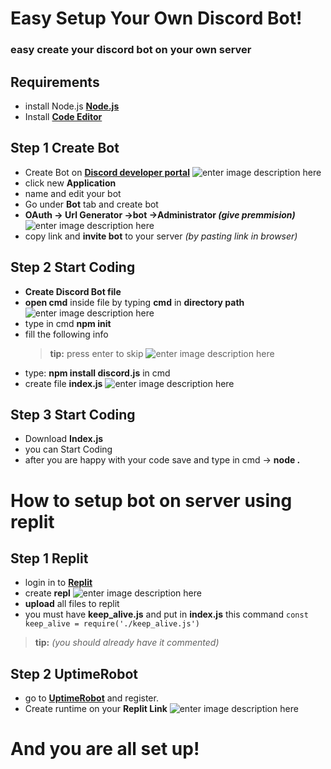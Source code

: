 # Easy Setup Your Own Discord Bot!

### easy create your discord bot on your own server 

## Requirements
- install Node.js [**Node.js**](https://nodejs.org/en/)
- Install   [**Code Editor**](https://code.visualstudio.com/)

## Step 1 Create Bot

- Create Bot on  [**Discord developer portal**](https://discord.com/developers/applications)
![enter image description here](https://cdn.discordapp.com/attachments/890540929742688296/954818424851296256/unknown.png)
- click new **Application**
- name and edit your bot
- Go under **Bot** tab and create bot
- **OAuth -> Url Generator ->bot ->Administrator *(give premmision)***
![enter image description here](https://cdn.discordapp.com/attachments/890540929742688296/955101259931717632/unknown.png)
- copy link and **invite bot** to your server *(by pasting link in browser)*
## Step 2 Start Coding
- **Create Discord Bot file**
- **open cmd** inside file by typing **cmd** in **directory path**
![enter image description here](https://cdn.discordapp.com/attachments/890540929742688296/955102118312804392/unknown.png)
- type in cmd **npm init**
- fill the following info
	>**tip:** press enter to skip
	![enter image description here](https://cdn.discordapp.com/attachments/890540929742688296/955104915884212274/unknown.png)
- type: **npm install discord.js** in cmd
- create file **index.js**
![enter image description here](https://cdn.discordapp.com/attachments/890540929742688296/955109143562317844/unknown.png)

## Step 3 Start Coding
- Download **Index.js**
- you can Start Coding
- after you are happy with your code save and type in cmd ->  **node   .**
# How to setup bot on server using replit
## Step 1 Replit
- login in to [**Replit**](https://replit.com/)
- create **repl**
![enter image description here](https://cdn.discordapp.com/attachments/890540929742688296/955125775923834890/unknown.png)
- **upload** all files to replit
- you must have **keep_alive.js** and put in **index.js** this command
`const keep_alive = require('./keep_alive.js')`
>**tip:**  *(you should already have it commented)*
## Step 2 UptimeRobot
- go to [**UptimeRobot**](https://uptimerobot.com/) and register.
- Create runtime on your **Replit Link**
![enter image description here](https://cdn.discordapp.com/attachments/890540929742688296/955159770489303090/unknown.png)
# And you are all set up!
